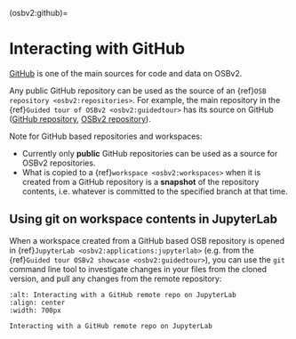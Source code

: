 (osbv2:github)=
# Interacting with GitHub

[GitHub](https://github.com/) is one of the main sources for code and data on OSBv2.

Any public GitHub repository can be used as the source of an {ref}`OSB repository <osbv2:repositories>`. For example, the main repository in the {ref}`Guided tour of OSBv2 <osbv2:guidedtour>` has its source on GitHub ([GitHub repository](https://github.com/OpenSourceBrain/OSBv2_Showcase), [OSBv2 repository](https://www.v2.opensourcebrain.org/repositories/38)).

Note for GitHub based repositories and workspaces:

- Currently only **public** GitHub repositories can be used as a source for OSBv2 repositories.
- What is copied to a {ref}`workspace <osbv2:workspaces>` when it is created from a GitHub repository is a **snapshot** of the repository contents, i.e. whatever is committed to the specified branch at that time.

## Using git on workspace contents in JupyterLab

When a workspace created from a GitHub based OSB repository is opened in {ref}`JupyterLab <osbv2:applications:jupyterlab>` (e.g. from the {ref}`Guided tour OSBv2 showcase <osbv2:guidedtour>`), you can use the `git` command line tool to investigate changes in your files from the cloned version, and pull any changes from the remote repository:


```{figure} ../images/github_jlab.png
:alt: Interacting with a GitHub remote repo on JupyterLab
:align: center
:width: 700px

Interacting with a GitHub remote repo on JupyterLab

```